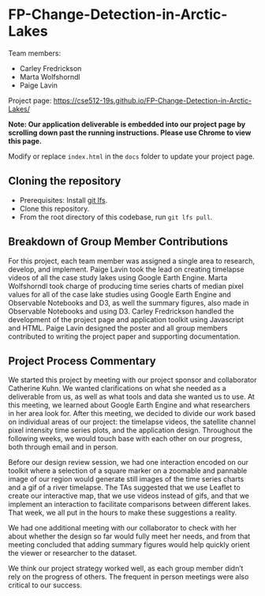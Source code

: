 
# FP-Change-Detection-in-Arctic-Lakes
Team members:  
* Carley Fredrickson  
* Marta Wolfshorndl  
* Paige Lavin

Project page: https://cse512-19s.github.io/FP-Change-Detection-in-Arctic-Lakes/  

**Note: Our application deliverable is embedded into our project page by scrolling down past the running instructions. Please use Chrome to view this page.**

Modify or replace `index.html` in the `docs` folder to update your project page.

## Cloning the repository

- Prerequisites: Install [git lfs](https://git-lfs.github.com/).
- Clone this repository.
- From the root directory of this codebase, run `git lfs pull`.


## Breakdown of Group Member Contributions

For this project, each team member was assigned a single area to research, develop, and implement. Paige Lavin took the lead on creating timelapse videos of all the case study lakes using Google Earth Engine. Marta Wolfshorndl took charge of producing time series charts of median pixel values for all of the case lake studies using Google Earth Engine and Observable Notebooks and D3, as well the summary figures, also made in Observable Notebooks and using D3. Carley Fredrickson handled the development of the project page and application toolkit using Javascript and HTML. Paige Lavin designed the poster and all group members contributed to writing the project paper and supporting documentation.

## Project Process Commentary

We started this project by meeting with our project sponsor and collaborator Catherine Kuhn. We wanted clarifications on what she needed as a deliverable from us, as well as what tools and data she wanted us to use. At this meeting, we learned about Google Earth Engine and what researchers in her area look for. After this meeting, we decided to divide our work based on individual areas of our project: the timelapse videos, the satellite channel pixel intensity time series plots, and the application design. Throughout the following weeks, we would touch base with each other on our progress, both through email and in person.

Before our design review session, we had one interaction encoded on our toolkit where a selection of a square marker on a zoomable and pannable image of our region would generate still images of the time series charts and a gif of a river timelapse. The TAs suggested that we use Leaflet to create our interactive map, that we use videos instead of gifs, and that we implement an interaction to facilitate comparisons between different lakes. That week, we all put in the hours to make these suggestions a reality. 

We had one additional meeting with our collaborator to check with her about whether the design so far would fully meet her needs, and from that meeting concluded that adding summary figures would help quickly orient the viewer or researcher to the dataset. 

We think our project strategy worked well, as each group member didn’t rely on the progress of others. The frequent in person meetings were also critical to our success. 
